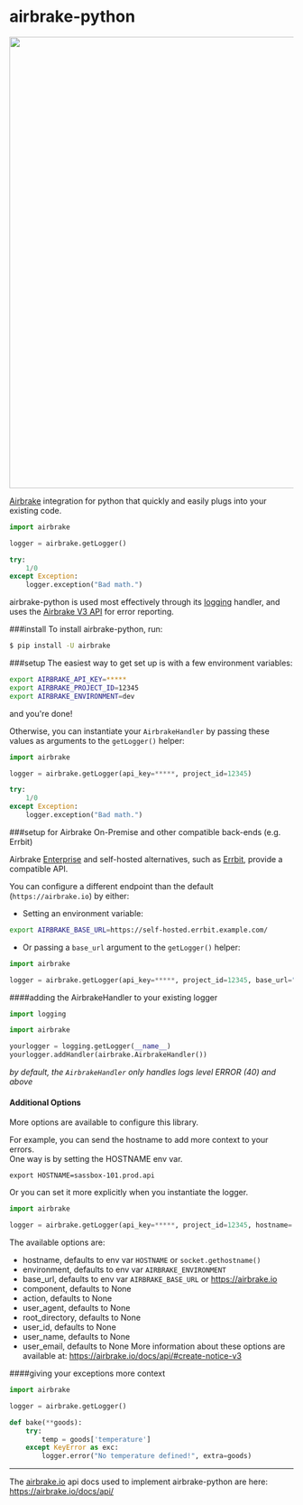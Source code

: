airbrake-python
===============

<img src="http://f.cl.ly/items/3Z1A202C1U2j3E1O1N0n/python%2009.19.32.jpg" width=800px>

[Airbrake](https://airbrake.io/) integration for python that quickly and easily plugs into your existing code.

```python
import airbrake

logger = airbrake.getLogger()

try:
    1/0
except Exception:
    logger.exception("Bad math.")

```
airbrake-python is used most effectively through its [logging](http://docs.python.org/2/library/logging.html) handler, and uses the [Airbrake V3 API](https://airbrake.io/docs/api/) for error reporting.

###install
To install airbrake-python, run:
```bash
$ pip install -U airbrake
```

###setup
The easiest way to get set up is with a few environment variables:
```bash
export AIRBRAKE_API_KEY=*****
export AIRBRAKE_PROJECT_ID=12345
export AIRBRAKE_ENVIRONMENT=dev
```
and you're done!  


Otherwise, you can instantiate your `AirbrakeHandler` by passing these values as arguments to the `getLogger()` helper:
```python
import airbrake

logger = airbrake.getLogger(api_key=*****, project_id=12345)

try:
    1/0
except Exception:
    logger.exception("Bad math.")
```

###setup for Airbrake On-Premise and other compatible back-ends (e.g. Errbit)

Airbrake [Enterprise](https://airbrake.io/enterprise) and self-hosted alternatives, such as [Errbit](https://github.com/errbit/errbit), provide a compatible API.

You can configure a different endpoint than the default (`https://airbrake.io`) by either:

 * Setting an environment variable:
 
```bash
export AIRBRAKE_BASE_URL=https://self-hosted.errbit.example.com/
```

 * Or passing a `base_url` argument to the `getLogger()` helper:

```python
import airbrake

logger = airbrake.getLogger(api_key=*****, project_id=12345, base_url="https://self-hosted.errbit.example.com/")
```

####adding the AirbrakeHandler to your existing logger
```python
import logging

import airbrake

yourlogger = logging.getLogger(__name__)
yourlogger.addHandler(airbrake.AirbrakeHandler())
```
_by default, the `AirbrakeHandler` only handles logs level ERROR (40) and above_

#### Additional Options
More options are available to configure this library. 

For example, you can send the hostname to add more context to your errors.  
One way is by setting the HOSTNAME env var.
```
export HOSTNAME=sassbox-101.prod.api
```
Or you can set it more explicitly when you instantiate the logger.
```python
import airbrake

logger = airbrake.getLogger(api_key=*****, project_id=12345, hostname='sassbox-101.prod.api')
```

The available options are:
- hostname, defaults to env var `HOSTNAME` or `socket.gethostname()`
- environment, defaults to env var `AIRBRAKE_ENVIRONMENT`
- base_url, defaults to env var `AIRBRAKE_BASE_URL` or https://airbrake.io
- component, defaults to None
- action, defaults to None
- user_agent, defaults to None
- root_directory, defaults to None
- user_id, defaults to None
- user_name, defaults to None
- user_email, defaults to None
More information about these options are available at: https://airbrake.io/docs/api/#create-notice-v3

####giving your exceptions more context
```python
import airbrake

logger = airbrake.getLogger()

def bake(**goods):
    try:
        temp = goods['temperature']
    except KeyError as exc:
        logger.error("No temperature defined!", extra=goods)
```

-----------------

The [airbrake.io](https://airbrake.io/) api docs used to implement airbrake-python are here:
https://airbrake.io/docs/api/

